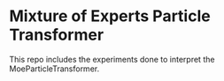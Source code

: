 # Mixture of Experts Particle Transformer

This repo includes the experiments done to interpret the MoeParticleTransformer.